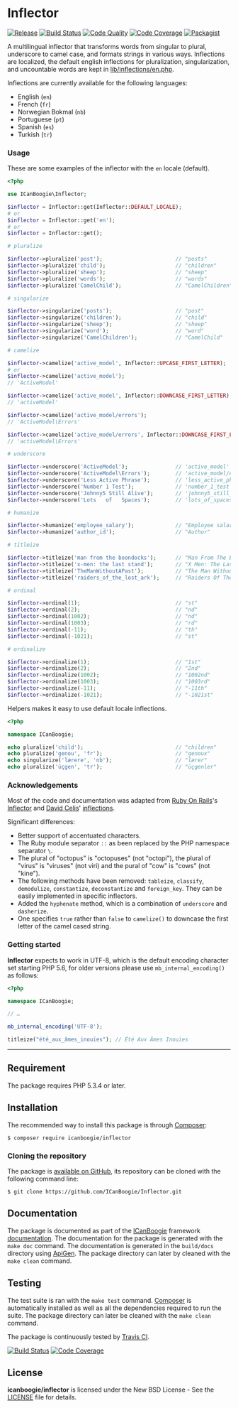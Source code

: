 # Inflector

[![Release](https://img.shields.io/packagist/v/ICanBoogie/Inflector.svg)](https://packagist.org/packages/icanboogie/inflector)
[![Build Status](https://img.shields.io/travis/ICanBoogie/Inflector/master.svg)](http://travis-ci.org/ICanBoogie/Inflector)
[![Code Quality](https://img.shields.io/scrutinizer/g/ICanBoogie/Inflector/master.svg)](https://scrutinizer-ci.com/g/ICanBoogie/Inflector)
[![Code Coverage](https://img.shields.io/coveralls/ICanBoogie/Inflector/master.svg)](https://coveralls.io/r/ICanBoogie/Inflector)
[![Packagist](https://img.shields.io/packagist/dm/icanboogie/inflector.svg?maxAge=2592000)](https://packagist.org/packages/icanboogie/inflector)

A multilingual inflector that transforms words from singular to plural, underscore to camel case, and formats strings in various ways. Inflections are localized, the default english inflections for pluralization, singularization, and uncountable words are kept in [lib/inflections/en.php](lib/inflections/en.php).

Inflections are currently available for the following languages:

- English (`en`)
- French (`fr`)
- Norwegian Bokmal (`nb`)
- Portuguese (`pt`)
- Spanish (`es`)
- Turkish (`tr`)





### Usage

These are some examples of the inflector with the `en` locale (default).

```php
<?php

use ICanBoogie\Inflector;

$inflector = Inflector::get(Inflector::DEFAULT_LOCALE);
# or
$inflector = Inflector::get('en');
# or
$inflector = Inflector::get();

# pluralize

$inflector->pluralize('post');                       // "posts"
$inflector->pluralize('child');                      // "children"
$inflector->pluralize('sheep');                      // "sheep"
$inflector->pluralize('words');                      // "words"
$inflector->pluralize('CamelChild');                 // "CamelChildren"

# singularize

$inflector->singularize('posts');                    // "post"
$inflector->singularize('children');                 // "child"
$inflector->singularize('sheep');                    // "sheep"
$inflector->singularize('word');                     // "word"
$inflector->singularize('CamelChildren');            // "CamelChild"

# camelize

$inflector->camelize('active_model', Inflector::UPCASE_FIRST_LETTER);
# or
$inflector->camelize('active_model');
// 'ActiveModel'

$inflector->camelize('active_model', Inflector::DOWNCASE_FIRST_LETTER);
// 'activeModel'

$inflector->camelize('active_model/errors');         
// 'ActiveModel\Errors'

$inflector->camelize('active_model/errors', Inflector::DOWNCASE_FIRST_LETTER);
// 'activeModel\Errors'

# underscore

$inflector->underscore('ActiveModel');               // 'active_model'
$inflector->underscore('ActiveModel\Errors');        // 'active_model/errors'
$inflector->underscore('Less Active Phrase');        // 'less_active_phrase'
$inflector->underscore('Number 1 Test');             // 'number_1_test'
$inflector->underscore('Johnny5 Still Alive');       // 'johnny5_still_alive'
$inflector->underscore('Lots   of   Spaces');        // 'lots_of_spaces'

# humanize

$inflector->humanize('employee_salary');             // "Employee salary"
$inflector->humanize('author_id');                   // "Author"

# titleize

$inflector->titleize('man from the boondocks');      // "Man From The Boondocks"
$inflector->titleize('x-men: the last stand');       // "X Men: The Last Stand"
$inflector->titleize('TheManWithoutAPast');          // "The Man Without A Past"
$inflector->titleize('raiders_of_the_lost_ark');     // "Raiders Of The Lost Ark"

# ordinal

$inflector->ordinal(1);                              // "st"
$inflector->ordinal(2);                              // "nd"
$inflector->ordinal(1002);                           // "nd"
$inflector->ordinal(1003);                           // "rd"
$inflector->ordinal(-11);                            // "th"
$inflector->ordinal(-1021);                          // "st"

# ordinalize

$inflector->ordinalize(1);                           // "1st"
$inflector->ordinalize(2);                           // "2nd"
$inflector->ordinalize(1002);                        // "1002nd"
$inflector->ordinalize(1003);                        // "1003rd"
$inflector->ordinalize(-11);                         // "-11th"
$inflector->ordinalize(-1021);                       // "-1021st"
```

Helpers makes it easy to use default locale inflections.

```php
<?php

namespace ICanBoogie;

echo pluralize('child');                             // "children"
echo pluralize('genou', 'fr');                       // "genoux"
echo singularize('lærere', 'nb');                    // "lærer"
echo pluralize('üçgen', 'tr');                       // "üçgenler"
```




### Acknowledgements

Most of the code and documentation was adapted from [Ruby On Rails](http://rubyonrails.org/)'s 
[Inflector](http://api.rubyonrails.org/classes/ActiveSupport/Inflector.html) and
[David Celis](https://github.com/davidcelis)' [inflections](https://github.com/davidcelis/inflections).

Significant differences:

- Better support of accentuated characters.
- The Ruby module separator `::` as been replaced by the PHP namespace separator `\`.
- The plural of "octopus" is "octopuses" (not "octopi"), the plural of "virus" is "viruses"
(not viri) and the pural of "cow" is "cows" (not "kine").
- The following methods have been removed: `tableize`, `classify`, `demodulize`,
`constantize`, `deconstantize` and `foreign_key`. They can be easily implemented in specific
inflectors.
- Added the `hyphenate` method, which is a combination of `underscore` and `dasherize`.
- One specifies `true` rather than `false` to `camelize()` to downcase the first letter of
the camel cased string.





### Getting started

**Inflector** expects to work in UTF-8, which is the default encoding character set starting
PHP 5.6, for older versions please use `mb_internal_encoding()` as follows:

```php
<?php

namespace ICanBoogie;

// …

mb_internal_encoding('UTF-8');

titleize("été_aux_âmes_inouïes"); // Été Aux Âmes Inouïes
```





----------





## Requirement

The package requires PHP 5.3.4 or later.





## Installation

The recommended way to install this package is through [Composer](http://getcomposer.org/):

```
$ composer require icanboogie/inflector
```





### Cloning the repository

The package is [available on GitHub](https://github.com/ICanBoogie/Inflector), its repository can be
cloned with the following command line:

	$ git clone https://github.com/ICanBoogie/Inflector.git





## Documentation

The package is documented as part of the [ICanBoogie](http://icanboogie.org/) framework
[documentation][]. The documentation for the package is generated with the `make doc` command.
The documentation is generated in the `build/docs` directory using [ApiGen](http://apigen.org/).
The package directory can later by cleaned with the `make clean` command.





## Testing

The test suite is ran with the `make test` command. [Composer](http://getcomposer.org/) is
automatically installed as well as all the dependencies required to run the suite. The package
directory can later be cleaned with the `make clean` command.

The package is continuously tested by [Travis CI](http://about.travis-ci.org/).

[![Build Status](https://img.shields.io/travis/ICanBoogie/Inflector/master.svg)](https://travis-ci.org/ICanBoogie/Inflector)
[![Code Coverage](https://img.shields.io/coveralls/ICanBoogie/Inflector/master.svg)](https://coveralls.io/r/ICanBoogie/Inflector)





## License

**icanboogie/inflector** is licensed under the New BSD License - See the [LICENSE](LICENSE) file for details.





[documentation]: http://api.icanboogie.org/inflector/latest/
